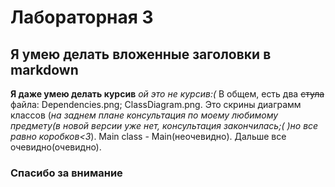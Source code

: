# Лабораторная 3
## Я умею делать вложенные заголовки в markdown
**Я даже умею делать курсив** *ой это не курсив:(*
В общем, есть два ~~стула~~ файла: Dependencies.png; ClassDiagram.png. 
Это скрины диаграмм классов (*на заднем плане консультация по моему любимому предмету(в новой версии уже нет, консультация закончилась;(  )но все равно коробков<3*). 
Main class - Main(неочевидно). 
Дальше все очевидно(очевидно). 
### Спасибо за внимание
